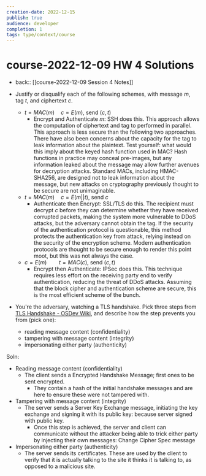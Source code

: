 ```yaml
---
creation-date: 2022-12-15
publish: true
audience: developer
completion: 1
tags: type/context/course
---
```

# course-2022-12-09 HW 4 Solutions
- back:: [[course-2022-12-09 Session 4 Notes]]

- Justify or disqualify each of the following schemes, with message $m$, tag $t$, and ciphertext $c$.
    - $t=MAC(m)\quad c=E(m)$, send $(c,t)$
        - Encrypt and Authenticate $m$: SSH does this. This approach allows the computation of ciphertext and tag to performed in parallel. This approach is less secure than the following two approaches. There have also been concerns about the capacity for the tag to leak information about the plaintext. Test yourself: what would this imply about the keyed hash function used in MAC? Hash functions in practice may conceal pre-images, but any information leaked about the message may allow further avenues for decryption attacks. Standard MACs, including HMAC-SHA256, are designed not to leak information about the message, but new attacks on cryptography previously thought to be secure are not unimaginable.
    - $t = MAC(m)\quad c = E(m||t)$, send $c$
        - Authenticate then Encrypt: SSL/TLS do this. The recipient must decrypt $c$ before they can determine whether they have received corrupted packets, making the system more vulnerable to DDoS attacks, but the adversary cannot obtain the tag. If the security of the authentication protocol is questionable, this method protects the authentication key from attack, relying instead on the security of the encryption scheme. Modern authentication protocols are thought to be secure enough to render this point moot, but this was not always the case.
    - $c=E(m)\qquad t=MAC(c)$, send $(c,t)$
        - Encrypt then Authenticate: IPSec does this. This technique requires less effort on the receiving party end to verify authentication, reducing the threat of DDoS attacks. Assuming that the block cipher and authentication scheme are secure, this is the most efficient scheme of the bunch.


- You're the adversary, watching a TLS handshake. Pick three steps from [TLS Handshake - OSDev Wiki](https://wiki.osdev.org/TLS_Handshake#Handshake_Overview), and describe how the step prevents you from (pick one):
    - reading message content (confidentiality)
    - tampering with message content (integrity)
    - impersonating either party (authenticity)

Soln:
-   Reading message content (confidentiality)
    - The client sends a Encrypted Handshake Message; first ones to be sent encrypted.
        - They contain a hash of the initial handshake messages and are here to ensure these were not tampered with.
-   Tampering with message content (integrity)
    - The server sends a Server Key Exchange message, initiating the key exchange and signing it with its public key: because server signed with public key.
        - Once this step is achieved, the server and client can communicate without the attacker being able to trick either party by injecting their own messages: Change Cipher Spec message
-   Impersonating either party (authenticity)
    - The server sends its certificates. These are used by the client to verify that it is actually talking to the site it thinks it is talking to, as opposed to a malicious site.
